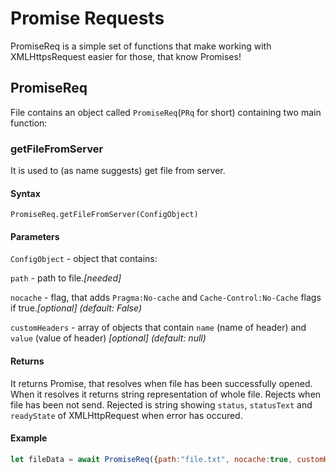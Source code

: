 # Promise Requests

PromiseReq is a simple set of functions that make working with XMLHttpsRequest easier for those, that know Promises!

## PromiseReq

File contains an object called `PromiseReq`(`PRq` for short) containing two main function:

### getFileFromServer

It is used to (as name suggests) get file from server.
#### Syntax
```
PromiseReq.getFileFromServer(ConfigObject)
```

#### Parameters
`ConfigObject` - object that contains:

`path` - path to file.*[needed]*

`nocache` - flag, that adds `Pragma:No-cache` and `Cache-Control:No-Cache` flags if true.*[optional] (default: False)*

`customHeaders` - array of objects that contain `name` (name of header) and `value` (value of header) *[optional] (default: null)*

#### Returns
It returns Promise, that resolves when file has been successfully opened.
When it resolves it returns string representation of whole file.
Rejects when file has been not send. Rejected is string showing `status`, `statusText` and `readyState` of XMLHttpRequest when error has occured.

#### Example
```javascript
let fileData = await PromiseReq({path:"file.txt", nocache:true, customHeaders:[{name: "Accept", value:"application/json"}]});
```
